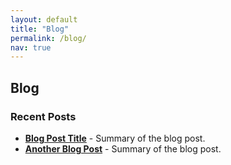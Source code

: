```yaml
---
layout: default
title: "Blog"
permalink: /blog/
nav: true
---
```


## Blog

### Recent Posts

- **[Blog Post Title](#)** - Summary of the blog post.
- **[Another Blog Post](#)** - Summary of the blog post.
